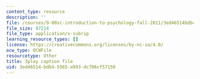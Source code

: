 ```yaml
---
content_type: resource
description: ''
file: /courses/9-00sc-introduction-to-psychology-fall-2011/3ed46514bdb45565a993dc706cf57150_MYMYXhR2Ppw.vtt
file_size: 97214
file_type: application/x-subrip
learning_resource_types: []
license: https://creativecommons.org/licenses/by-nc-sa/4.0/
ocw_type: OCWFile
resourcetype: Other
title: 3play caption file
uid: 3ed46514-bdb4-5565-a993-dc706cf57150
---
```

